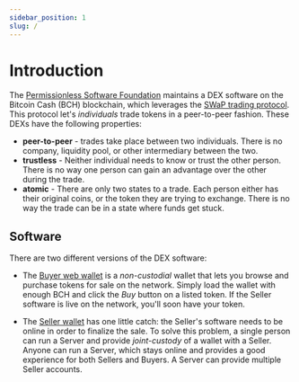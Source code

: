 ```yaml
---
sidebar_position: 1
slug: /
---
```


# Introduction

The [Permissionless Software Foundation](https://psfoundation.cash) maintains a DEX software on the Bitcoin Cash (BCH) blockchain, which leverages the [SWaP trading protocol](/swap). This protocol let's *individuals* trade tokens in a peer-to-peer fashion. These DEXs have the following properties:

- **peer-to-peer** - trades take place between two individuals. There is no company, liquidity pool, or other intermediary between the two.
- **trustless** - Neither individual needs to know or trust the other person. There is no way one person can gain an advantage over the other during the trade.
- **atomic** - There are only two states to a trade. Each person either has their original coins, or the token they are trying to exchange. There is no way the trade can be in a state where funds get stuck.

## Software

There are two different versions of the DEX software:

- The [Buyer web wallet](/usage/buyer-wallet) is a *non-custodial* wallet that lets you browse and purchase tokens for sale on the network. Simply load the wallet with enough BCH and click the *Buy* button on a listed token. If the Seller software is live on the network, you'll soon have your token.

- The [Seller wallet](/usage/seller-wallet) has one little catch: the Seller's software needs to be online in order to finalize the sale. To solve this problem, a single person can run a Server and provide *joint-custody* of a wallet with a Seller. Anyone can run a Server, which stays online and provides a good experience for both Sellers and Buyers. A Server can provide multiple Seller accounts.
